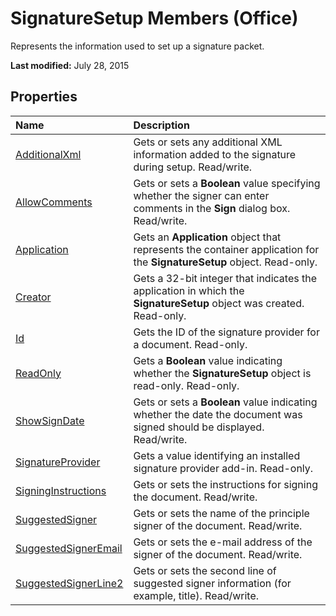 
# SignatureSetup Members (Office)
Represents the information used to set up a signature packet.

 **Last modified:** July 28, 2015


## Properties



|**Name**|**Description**|
|:-----|:-----|
| [AdditionalXml](dd091bd0-f690-7a13-258d-6a4a811d56b6.md)|Gets or sets any additional XML information added to the signature during setup. Read/write.|
| [AllowComments](18e47357-7f3f-98d9-54fd-97ac81bfbde6.md)|Gets or sets a  **Boolean** value specifying whether the signer can enter comments in the **Sign** dialog box. Read/write.|
| [Application](a85a4f4b-785a-7efd-b497-2a35311b771c.md)|Gets an  **Application** object that represents the container application for the **SignatureSetup** object. Read-only.|
| [Creator](b942735a-c356-7435-2dea-0617b7787db0.md)|Gets a 32-bit integer that indicates the application in which the  **SignatureSetup** object was created. Read-only.|
| [Id](9520a91b-288e-1456-9661-84d76248d43e.md)|Gets the ID of the signature provider for a document. Read-only.|
| [ReadOnly](240ee346-2272-a600-d6ef-c573a138265f.md)|Gets a  **Boolean** value indicating whether the **SignatureSetup** object is read-only. Read-only.|
| [ShowSignDate](2dea2e14-befa-d89e-8f6d-93d57c68261a.md)|Gets or sets a  **Boolean** value indicating whether the date the document was signed should be displayed. Read/write.|
| [SignatureProvider](ad332561-a49f-a830-7f3a-2e8df4730765.md)|Gets a value identifying an installed signature provider add-in. Read-only.|
| [SigningInstructions](3456345e-68d7-3cda-2e34-719a8c80b9a8.md)|Gets or sets the instructions for signing the document. Read/write.|
| [SuggestedSigner](1430d2c9-bcfd-da0d-b6a7-625d60efb158.md)|Gets or sets the name of the principle signer of the document. Read/write.|
| [SuggestedSignerEmail](4321b61f-d6c4-4ed4-e739-dbe51408c4ba.md)|Gets or sets the e-mail address of the signer of the document. Read/write.|
| [SuggestedSignerLine2](889dca6d-7242-c442-8b33-848e6d0a469d.md)|Gets or sets the second line of suggested signer information (for example, title). Read/write.|
